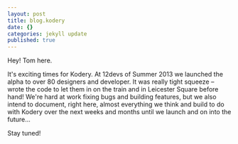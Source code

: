 ```yaml
---
layout: post
title: blog.kodery
date: {}
categories: jekyll update
published: true
---
```


Hey! Tom here.

It's exciting times for Kodery. At 12devs of Summer 2013 we launched the alpha to over 80 designers and developer. It was really tight squeeze – wrote the code to let them in on the train and in Leicester Square before hand! We're hard at work fixing bugs and building features, but we also intend to document, right here, almost everything we think and build to do with Kodery over the next weeks and months until we launch and on into the future...

Stay tuned!